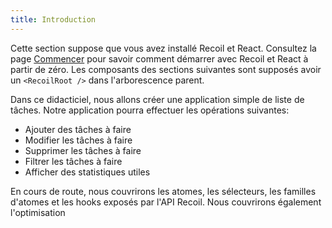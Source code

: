 ```yaml
---
title: Introduction
---
```


Cette section suppose que vous avez installé Recoil et React. Consultez la page [Commencer](/docs_FR-fr/introduction/getting-started) pour savoir comment démarrer avec Recoil et React à partir de zéro. Les composants des sections suivantes sont supposés avoir un `<RecoilRoot />` dans l'arborescence parent.

Dans ce didacticiel, nous allons créer une application simple de liste de tâches. Notre application pourra effectuer les opérations suivantes:

- Ajouter des tâches à faire
- Modifier les tâches à faire
- Supprimer les tâches à faire
- Filtrer les tâches à faire
- Afficher des statistiques utiles

En cours de route, nous couvrirons les atomes, les sélecteurs, les familles d'atomes et les hooks exposés par l'API Recoil. Nous couvrirons également l'optimisation